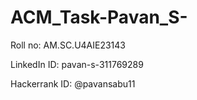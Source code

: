 # ACM_Task-Pavan_S-
Roll no:  AM.SC.U4AIE23143

LinkedIn ID: pavan-s-311769289

Hackerrank ID: @pavansabu11
